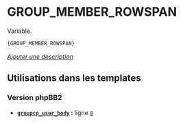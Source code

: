 # GROUP_MEMBER_ROWSPAN


Variable.

```html
{GROUP_MEMBER_ROWSPAN}
```

[*Ajouter une description*](https://fa-tvars.appspot.com/var/GROUP_MEMBER_ROWSPAN)

## Utilisations dans les templates

### Version phpBB2
* __[`groupcp_user_body`](../tpl/var/subsilver/groupcp_user_body.md#readme) :__ ligne [`8`](../tpl/src/subsilver/groupcp_user_body.tpl#L8)